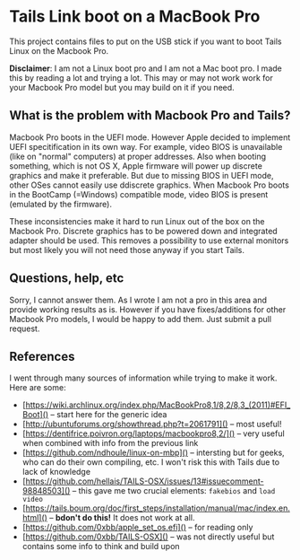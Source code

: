 # Tails Link boot on a MacBook Pro

This project contains files to put on the USB stick if you want to boot Tails Linux on the Macbook Pro.

**Disclaimer**: I am not a Linux boot pro and I am not a Mac boot pro. I made this by reading a lot and trying a lot. This may or may not work work for your Macbook Pro model but you may build on it if you need.

## What is the problem with Macbook Pro and Tails?

Macbook Pro boots in the UEFI mode. However Apple decided to implement UEFI specitification in its own way. For example, video BIOS is unavailable (like on "normal" computers) at proper addresses. Also when booting something, which is not OS X, Apple firmware will power up discrete graphics and make it preferable. But due to missing BIOS in UEFI mode, other OSes cannot easily use ddiscrete graphics. When Macbook Pro boots in the BootCamp (=Windows) compatible mode, video BIOS is present (emulated by the firmware).

These inconsistencies make it hard to run Linux out of the box on the Macbook Pro. Discrete graphics has to be powered down and integrated adapter should be used. This removes a possibility to use external monitors but most likely you will not need those anyway if you start Tails.

## Questions, help, etc

Sorry, I cannot answer them. As I wrote I am not a pro in this area and provide working results as is. However if you have fixes/additions for other Macbook Pro models, I would be happy to add them. Just submit a pull request.

## References

I went through many sources of information while trying to make it work. Here are some:

* [https://wiki.archlinux.org/index.php/MacBookPro8,1/8,2/8,3_(2011)#EFI_Boot]() – start here for the generic idea
* [http://ubuntuforums.org/showthread.php?t=2061791]() – most useful!
* [https://dentifrice.poivron.org/laptops/macbookpro8,2/]() – very useful when combined with info from the previous link
* [https://github.com/ndhoule/linux-on-mbp]() – intersting but for geeks, who can do their own compiling, etc. I won't risk this with Tails due to lack of knowledge
* [https://github.com/hellais/TAILS-OSX/issues/13#issuecomment-98848503]() – this gave me two crucial elements: `fakebios` and `load video`
* [https://tails.boum.org/doc/first_steps/installation/manual/mac/index.en.html]() – **bdon't do this!** It does not work at all.
* [https://github.com/0xbb/apple_set_os.efi]() – for reading only
* [https://github.com/0xbb/TAILS-OSX]() – was not directly useful but contains some info to think and build upon
